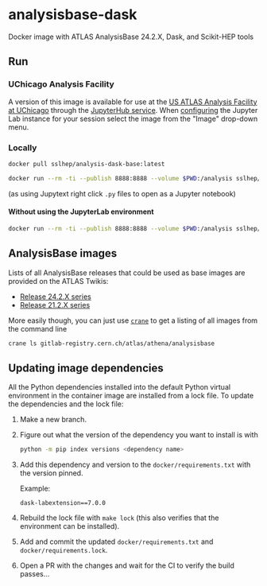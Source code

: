 # analysisbase-dask

Docker image with ATLAS AnalysisBase 24.2.X, Dask, and Scikit-HEP tools

## Run

### UChicago Analysis Facility

A version of this image is available for use at the [US ATLAS Analysis Facility at UChicago](https://af.uchicago.edu/) through the [JupyterHub service](https://af.uchicago.edu/jupyterlab).
When [configuring](https://af.uchicago.edu/jupyterlab/configure) the Jupyter Lab instance for your session select the image from the "Image" drop-down menu.

### Locally

``` bash
docker pull sslhep/analysis-dask-base:latest
```

``` bash
docker run --rm -ti --publish 8888:8888 --volume $PWD:/analysis sslhep/analysis-dask-base:latest
```

(as using Jupytext right click `.py` files to open as a Jupyter notebook)

#### Without using the JupyterLab environment

``` bash
docker run --rm -ti --publish 8888:8888 --volume $PWD:/analysis sslhep/analysis-dask-base:latest /bin/bash
```

## AnalysisBase images

Lists of all AnalysisBase releases that could be used as base images are provided on the ATLAS Twikis:

* [Release 24.2.X series](https://twiki.cern.ch/twiki/bin/view/AtlasProtected/AnalysisBaseReleaseNotes24pt2)
* [Release 21.2.X series](https://twiki.cern.ch/twiki/bin/viewauth/AtlasProtected/AnalysisBaseReleaseNotes21_2)

More easily though, you can just use [`crane`](https://github.com/google/go-containerregistry/blob/v0.14.0/cmd/crane/) to get a listing of all images from the command line

``` bash
crane ls gitlab-registry.cern.ch/atlas/athena/analysisbase
```

## Updating image dependencies

All the Python dependencies installed into the default Python virtual environment in the container image are installed from a lock file.
To update the dependencies and the lock file:

1. Make a new branch.
1. Figure out what the version of the dependency you want to install is with

    ``` bash
    python -m pip index versions <dependency name>
    ```

1. Add this dependency and version to the `docker/requirements.txt` with the version pinned.

    Example:

    ```
    dask-labextension==7.0.0
    ```

1. Rebuild the lock file with `make lock` (this also verifies that the environment can be installed).
1. Add and commit the updated `docker/requirements.txt` and `docker/requirements.lock`.
1. Open a PR with the changes and wait for the CI to verify the build passes...
